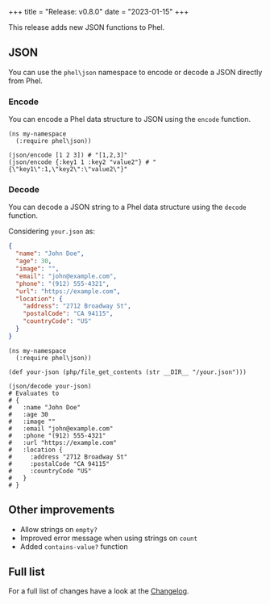 +++
title = "Release: v0.8.0"
date = "2023-01-15"
+++

This release adds new JSON functions to Phel.

## JSON

You can use the `phel\json` namespace to encode or decode a JSON directly from Phel.

### Encode

You can encode a Phel data structure to JSON using the `encode` function.

```phel
(ns my-namespace
  (:require phel\json))

(json/encode [1 2 3]) # "[1,2,3]"
(json/encode {:key1 1 :key2 "value2"} # "{\"key1\":1,\"key2\":\"value2\"}"
```

### Decode

You can decode a JSON string to a Phel data structure using the `decode` function.

Considering `your.json` as:
```json
{
  "name": "John Doe",
  "age": 30,
  "image": "",
  "email": "john@example.com",
  "phone": "(912) 555-4321",
  "url": "https://example.com",
  "location": {
    "address": "2712 Broadway St",
    "postalCode": "CA 94115",
    "countryCode": "US"
  }
}
```

```phel
(ns my-namespace
  (:require phel\json))

(def your-json (php/file_get_contents (str __DIR__ "/your.json")))

(json/decode your-json)
# Evaluates to
# {
#   :name "John Doe"
#   :age 30
#   :image ""
#   :email "john@example.com"
#   :phone "(912) 555-4321"
#   :url "https://example.com"
#   :location {
#     :address "2712 Broadway St"
#     :postalCode "CA 94115"
#     :countryCode "US"
#   }
# }
```

## Other improvements

- Allow strings on `empty?`
- Improved error message when using strings on `count`
- Added `contains-value?` function

## Full list

For a full list of changes have a look at the [Changelog](https://github.com/phel-lang/phel-lang/blob/master/CHANGELOG.md).

